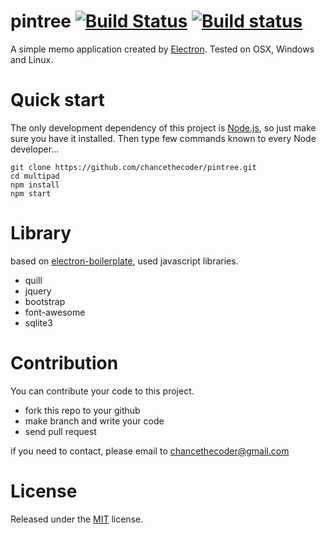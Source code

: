 # pintree [![Build Status](https://travis-ci.org/chancethecoder/pintree.svg?branch=master)](https://travis-ci.org/chancethecoder/pintree) [![Build status](https://ci.appveyor.com/api/projects/status/5ho4817ql2qalvgn?svg=true)](https://ci.appveyor.com/project/chancethecoder/pintree)

A simple memo application created by [Electron](http://electron.atom.io). Tested on OSX, Windows and Linux.  

# Quick start

The only development dependency of this project is [Node.js](https://nodejs.org), so just make sure you have it installed.
Then type few commands known to every Node developer...
```
git clone https://github.com/chancethecoder/pintree.git
cd multipad
npm install
npm start
```

# Library

based on [electron-boilerplate](https://github.com/szwacz/electron-boilerplate), used javascript libraries.

* quill
* jquery
* bootstrap
* font-awesome
* sqlite3

# Contribution

You can contribute your code to this project.

* fork this repo to your github
* make branch and write your code
* send pull request

if you need to contact, please email to chancethecoder@gmail.com

# License

Released under the [MIT](https://github.com/chancethecoder/pintree/blob/master/LICENSE) license.
